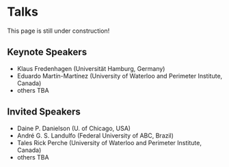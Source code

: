 # Talks

This page is still under construction!

## Keynote Speakers

* Klaus Fredenhagen (Universität Hamburg, Germany)
* Eduardo Martín-Martínez (University of Waterloo and Perimeter Institute, Canada)
* others TBA

## Invited Speakers

* Daine P. Danielson (U. of Chicago, USA)
* André G. S. Landulfo (Federal University of ABC, Brazil)
* Tales Rick Perche (University of Waterloo and Perimeter Institute, Canada)
* others TBA
